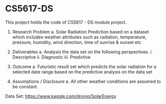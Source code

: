 # CS5617-DS
This project holds the code of CS5617 - DS module project.

1.	Research Problem
a.	Solar Radiation Prediction based on a dataset which includes weather attributes such as radiation, temperature, pressure, humidity, wind direction, time of sunrise & sunset etc

2.	Deliverables
a.	Analysis the data set on the following perspectives.
i.	Descriptive
ii.	Diagnostic
iii.	Predictive

3.	Outcome
a.	Futuristic result set which predicts the solar radiation for a selected date range based on the predictive analysis on the data set

4.	Assumptions / Disclosure
a.	All other weather conditions are assumed to be constant.


Data Set:
https://www.kaggle.com/dronio/SolarEnergy
